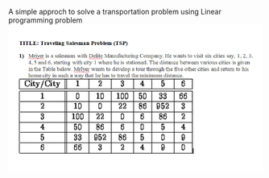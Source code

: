A simple approch to solve a transportation problem using Linear programming problem
<img src="qq.png">
